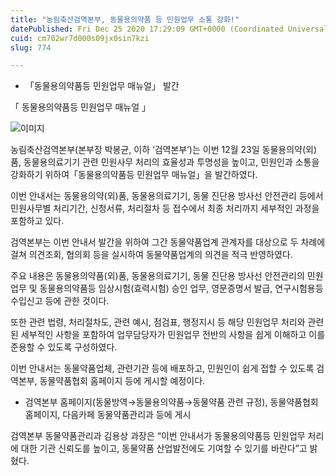 ```yaml
---
title: "농림축산검역본부, 동물용의약품 등 민원업무 소통 강화!"
datePublished: Fri Dec 25 2020 17:29:09 GMT+0000 (Coordinated Universal Time)
cuid: cm702wr7d000s09jx0sin7kzi
slug: 774

---
```



- 「동물용의약품등 민원업무 매뉴얼」 발간

「 동물용의약품등 민원업무 매뉴얼 」

![이미지](https://cdn.hashnode.com/res/hashnode/image/upload/v1739253972582/76942331-cd76-4896-9a74-470b949bba58.png)

농림축산검역본부(본부장 박봉균, 이하 ‘검역본부’)는 이번 12월 23일 동물용의약(외)품, 동물용의료기기 관련 민원사무 처리의 효율성과 투명성을 높이고, 민원인과 소통을 강화하기 위하여「동물용의약품등 민원업무 매뉴얼」을 발간하였다.

이번 안내서는 동물용의약(외)품, 동물용의료기기, 동물 진단용 방사선 안전관리 등에서 민원사무별 처리기간, 신청서류, 처리절차 등 접수에서 최종 처리까지 세부적인 과정을 포함하고 있다.

검역본부는 이번 안내서 발간을 위하여 그간 동물약품업계 관계자를 대상으로 두 차례에 걸쳐 의견조회, 협의회 등을 실시하여 동물약품업계의 의견을 적극 반영하였다.

주요 내용은 동물용의약품(외)품, 동물용의료기기, 동물 진단용 방사선 안전관리의 민원업무 및 동물용의약품등 임상시험(효력시험) 승인 업무, 영문증명서 발급, 연구시험용등 수입신고 등에 관한 것이다.

또한 관련 법령, 처리절차도, 관련 예시, 점검표, 행정지시 등 해당 민원업무 처리와 관련된 세부적인 사항을 포함하여 업무담당자가 민원업무 전반의 사항을 쉽게 이해하고 이를 준용할 수 있도록 구성하였다.

이번 안내서는 동물약품업체, 관련기관 등에 배포하고, 민원인이 쉽게 접할 수 있도록 검역본부, 동물약품협회 홈페이지 등에 게시할 예정이다.

* 검역본부 홈페이지(동물방역→동물용의약품→동물약품 관련 규정), 동물약품협회 홈페이지, 다음카페 동물약품관리과 등에 게시

검역본부 동물약품관리과 김용상 과장은 “이번 안내서가 동물용의약품등 민원업무 처리에 대한 기관 신뢰도를 높이고, 동물약품 산업발전에도 기여할 수 있기를 바란다”고 밝혔다.